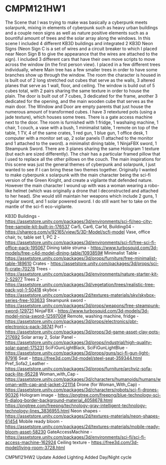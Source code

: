 # CMPM121HW1

  The Scene that I was trying to make was basically a cyberpunk meets solarpunk, mixing in elements of cyberpunk such as heavy urban buildings
and a couple neon signs as well as nature positive elements such as a bountiful amount of trees and the solar array along the windows. In this
scene I included 4 different KB3D buildings and integrated 2 KB3D Neon Signs (Neon Sign C is a set of wires and a circuit breaker to which I placed
near Neon Sign B to give the appearance that the wires are attached to the sign). I included 3 different cars that have their own move scripts to 
move across the window (in the first person view). I placed in a few different trees individually, where Main tree has a few smaller trees in order
to have some branches show up through the window. The room the character is housed in is built out of 2 long stretched out cubes that serve as the
walls, 3 altered planes that serve as 1 wall, floor, and ceiling. The window is build out of 5 cubes total, with 2 pairs sharing the same texture
in order to house the plain. The door is built out of 7 cubes, 3 dedicated for the frame, another 3 dedicated for the opening, and the main wooden
cube that serves as the main door. The Window and Door are empty parents that just house the numerous amount of transformed cubes. I have 3 
retextured pots (using a jade texture), which houses some trees. There is a gate access machine next to the door. The room is furnished with
1 fridge, 1 washaing machine, 1 chair, 1 couch, a vase with a bush, 1 minimalist table, 1 remote on top of the table, 1 TV, 4 of the same crates,
1 red gun, 1 blue gun, 1 office desk, 1 computer with a monitor set up, 2 solar panels (1 attached to the monitor and 1 attached to the sword).
a minimalist dining table, 1 NinjaFBX sword, 1 Steampunk Sword. There are 3 planes sharing the same Hologram 1 texture (but each are sized differently).
The chair has a particular framed pillow that I used to replace all the other pillows on the couch. The main inspirations for this scene was just the 
general themes of cyberpunk and solarpunk, I just wanted to see if I can bring these two themes together. Originally I wanted to make cyberpunk x 
solarpunk with the main character being the sci-fi version of the Green Knight, and create a vigilante that defended nature. However the main character
I wound up with was a woman wearing a robo-like helmet (which was originally a drone that I deconstructed and attached to her head). She would still 
maintain her weapons which include 2 guns, 1 regular sword, and 1 solar powered sword. I do still want her to take on the mantle of the sci-fi
eco-vigilante. 

KB3D Buildings - https://assetstore.unity.com/packages/3d/environments/sci-fi/neo-city-free-sample-kit-built-in-176537
Car5, Car6, Car1d, Building04 - https://sharecg.com/v/92165/view/5/3D-Model/scfi-model
Vase, office chair, tv, table set 1, PC 2 - https://assetstore.unity.com/packages/3d/environments/sci-fi/free-sci-fi-office-pack-195067
Dining table struma - https://www.turbosquid.com/3d-models/free-c4d-model-dining-table/1093859#
Minimalist Table - https://assetstore.unity.com/packages/3d/props/furniture/free-minimalist-table-189610
Crates - https://assetstore.unity.com/packages/3d/props/sci-fi-crate-70278
Trees - https://assetstore.unity.com/packages/3d/environments/nature-starter-kit-2-52977
Trees 2 - https://assetstore.unity.com/packages/3d/vegetation/trees/realistic-tree-pack-vol-1-50418
skybox - https://assetstore.unity.com/packages/2d/textures-materials/sky/skybox-series-free-103633
Steampunk sword - https://assetstore.unity.com/packages/3d/props/weapons/free-steampunk-sword-129721
NinjaFBX - https://www.turbosquid.com/3d-models/3d-model-ninja-sword-1259700#
Remote, washing machine, fridge - https://assetstore.unity.com/packages/3d/props/electronics/pbr-electronics-pack-38741
Pot1 - https://assetstore.unity.com/packages/3d/props/3d-game-asset-clay-pots-217692
Solar array 2, Solar Panel - https://assetstore.unity.com/packages/3d/props/industrial/high-quality-solar-panel-175231
SciFiGunLightBlack, SciFiGunLightBlue - https://assetstore.unity.com/packages/3d/props/guns/sci-fi-gun-light-87916
Seat - https://free3d.com/3d-model/steel-seat-359344.html
Pref_Sofa2_Leather - https://assetstore.unity.com/packages/3d/props/furniture/archviz-sofa-pack-lite-95228
Woman_with_Cap - https://assetstore.unity.com/packages/3d/characters/humanoids/humans/woman-with-cap-and-jacket-221114
Drone (for Woman_With_Cap) - https://assetstore.unity.com/packages/3d/characters/robots/sci-fi-drones-90326
Hologram image - https://pngtree.com/freepng/blue-technology-sci-fi-dialog-border-background-material_4058678.html
                 https://pngtree.com/freepng/technology-gray-intelligent-technology-technology-lines_3836955.html
Neon shapes - https://assetstore.unity.com/packages/2d/textures-materials/neon-shapes-61454
Mobile ready bloom - https://assetstore.unity.com/packages/2d/textures-materials/mobile-ready-bloom-asset-58230
GateAccessMachine - https://assetstore.unity.com/packages/3d/environments/sci-fi/sci-fi-access-machine-162924
Ceiling texture - https://free3d.com/3d-model/living-room-3728.html


CMPM121HW2 Update
Added Lighting
Added Day/Night cycle
